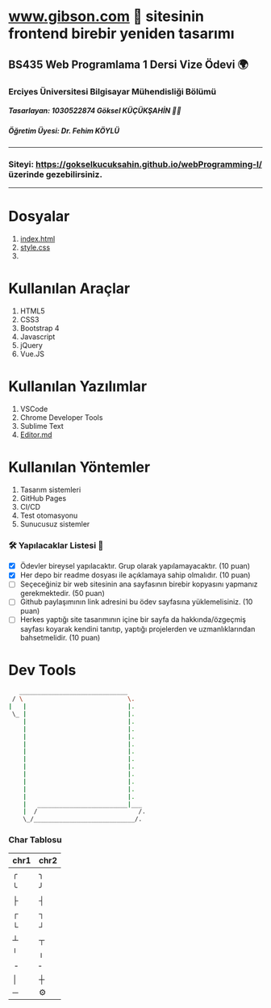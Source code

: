 # www.gibson.com 🎸 sitesinin frontend birebir yeniden tasarımı 
## BS435 Web Programlama 1 Dersi Vize Ödevi 🌍
### Erciyes Üniversitesi Bilgisayar Mühendisliği Bölümü  
##### Tasarlayan: **1030522874 Göksel KÜÇÜKŞAHİN 👷‍♂️**
##### Öğretim Üyesi: Dr. Fehim KÖYLÜ
---
### Siteyi: https://gokselkucuksahin.github.io/webProgramming-I/ üzerinde gezebilirsiniz.

---
# Dosyalar


1. [index.html](docs/index.html "main.page")
2. [style.css](docs/assets "css style")
3. 
 

# Kullanılan Araçlar

 1. HTML5
 2. CSS3
 3. Bootstrap 4
 4. Javascript
 5. jQuery
 6. Vue.JS

# Kullanılan Yazılımlar

 1. VSCode
 2. Chrome Developer Tools
 3. Sublime Text
 4. [Editor.md](https://pandao.github.io/editor.md/en.html)

# Kullanılan Yöntemler

 1. Tasarım sistemleri
 2. GitHub Pages
 3. CI/CD
 4. Test otomasyonu
 5. Sunucusuz sistemler

### 🛠 Yapılacaklar Listesi 📝
- [x] Ödevler bireysel yapılacaktır. Grup olarak yapılamayacaktır. (10 puan)
- [x] Her depo bir readme dosyası ile açıklamaya sahip olmalıdır. (10 puan)
- [ ] Seçeceğiniz bir web sitesinin ana sayfasının birebir kopyasını yapmanız gerekmektedir. (50 puan)
- [ ] Github paylaşımının link adresini bu ödev sayfasına yüklemelisiniz. (10 puan)
- [ ] Herkes yaptığı site tasarımının içine bir sayfa da hakkında/özgeçmiş sayfası koyarak kendini tanıtıp, yaptığı projelerden ve uzmanlıklarından bahsetmelidir. (10 puan)

# Dev Tools

``` bash
   ______________________________
 / \                             \.
|   | 	                         |.
 \_ |                            |.
    |                            |.
    |                            |.
    |                            |.
    |                            |.
    |                            |.
    |                            |.
    |                            |.
    |                            |.
    |                            |.
    |                            |.
    |                            |.
    |   _________________________|___
    |  /                            /.
    \_/____________________________/.
```

### Char Tablosu
|chr1|chr2|
|-|-|
|╭|╮|
|╰|╯|
|├|┤|
|┌|┐|
|└|┘|
|┴|┬|
|╵|╷|
|╶|╴|
|│|┼|
|─|⚙|